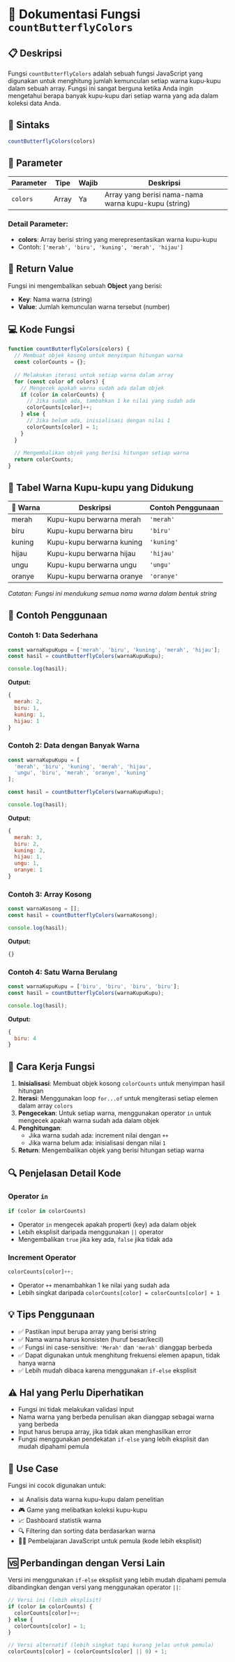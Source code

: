 # 🦋 Dokumentasi Fungsi `countButterflyColors`

## 📋 Deskripsi

Fungsi `countButterflyColors` adalah sebuah fungsi JavaScript yang digunakan untuk menghitung jumlah kemunculan setiap warna kupu-kupu dalam sebuah array. Fungsi ini sangat berguna ketika Anda ingin mengetahui berapa banyak kupu-kupu dari setiap warna yang ada dalam koleksi data Anda.

## 🔧 Sintaks

```javascript
countButterflyColors(colors)
```

## 📝 Parameter

| Parameter | Tipe    | Wajib | Deskripsi |
|-----------|---------|-------|-----------|
| `colors`  | Array   | Ya    | Array yang berisi nama-nama warna kupu-kupu (string) |

### Detail Parameter:
- **colors**: Array berisi string yang merepresentasikan warna kupu-kupu
- Contoh: `['merah', 'biru', 'kuning', 'merah', 'hijau']`

## 🎯 Return Value

Fungsi ini mengembalikan sebuah **Object** yang berisi:
- **Key**: Nama warna (string)
- **Value**: Jumlah kemunculan warna tersebut (number)

## 💻 Kode Fungsi

```javascript
function countButterflyColors(colors) {
  // Membuat objek kosong untuk menyimpan hitungan warna
  const colorCounts = {};
  
  // Melakukan iterasi untuk setiap warna dalam array
  for (const color of colors) {
    // Mengecek apakah warna sudah ada dalam objek
    if (color in colorCounts) {
      // Jika sudah ada, tambahkan 1 ke nilai yang sudah ada
      colorCounts[color]++;
    } else {
      // Jika belum ada, inisialisasi dengan nilai 1
      colorCounts[color] = 1;
    }
  }
  
  // Mengembalikan objek yang berisi hitungan setiap warna
  return colorCounts;
}
```

## 🎨 Tabel Warna Kupu-kupu yang Didukung

| 🎨 Warna | Deskripsi | Contoh Penggunaan |
|----------|-----------|-------------------|
| merah | Kupu-kupu berwarna merah | `'merah'` |
| biru | Kupu-kupu berwarna biru | `'biru'` |
| kuning | Kupu-kupu berwarna kuning | `'kuning'` |
| hijau | Kupu-kupu berwarna hijau | `'hijau'` |
| ungu | Kupu-kupu berwarna ungu | `'ungu'` |
| oranye | Kupu-kupu berwarna oranye | `'oranye'` |

*Catatan: Fungsi ini mendukung semua nama warna dalam bentuk string*

## 📖 Contoh Penggunaan

### Contoh 1: Data Sederhana
```javascript
const warnaKupuKupu = ['merah', 'biru', 'kuning', 'merah', 'hijau'];
const hasil = countButterflyColors(warnaKupuKupu);

console.log(hasil);
```

**Output:**
```javascript
{
  merah: 2,
  biru: 1,
  kuning: 1,
  hijau: 1
}
```

### Contoh 2: Data dengan Banyak Warna
```javascript
const warnaKupuKupu = [
  'merah', 'biru', 'kuning', 'merah', 'hijau',
  'ungu', 'biru', 'merah', 'oranye', 'kuning'
];

const hasil = countButterflyColors(warnaKupuKupu);

console.log(hasil);
```

**Output:**
```javascript
{
  merah: 3,
  biru: 2,
  kuning: 2,
  hijau: 1,
  ungu: 1,
  oranye: 1
}
```

### Contoh 3: Array Kosong
```javascript
const warnaKosong = [];
const hasil = countButterflyColors(warnaKosong);

console.log(hasil);
```

**Output:**
```javascript
{}
```

### Contoh 4: Satu Warna Berulang
```javascript
const warnaKupuKupu = ['biru', 'biru', 'biru', 'biru'];
const hasil = countButterflyColors(warnaKupuKupu);

console.log(hasil);
```

**Output:**
```javascript
{
  biru: 4
}
```

## 🚀 Cara Kerja Fungsi

1. **Inisialisasi**: Membuat objek kosong `colorCounts` untuk menyimpan hasil hitungan
2. **Iterasi**: Menggunakan loop `for...of` untuk mengiterasi setiap elemen dalam array `colors`
3. **Pengecekan**: Untuk setiap warna, menggunakan operator `in` untuk mengecek apakah warna sudah ada dalam objek
4. **Penghitungan**: 
   - Jika warna sudah ada: increment nilai dengan `++`
   - Jika warna belum ada: inisialisasi dengan nilai `1`
5. **Return**: Mengembalikan objek yang berisi hitungan setiap warna

## 🔍 Penjelasan Detail Kode

### Operator `in`
```javascript
if (color in colorCounts)
```
- Operator `in` mengecek apakah properti (key) ada dalam objek
- Lebih eksplisit daripada menggunakan `||` operator
- Mengembalikan `true` jika key ada, `false` jika tidak ada

### Increment Operator
```javascript
colorCounts[color]++;
```
- Operator `++` menambahkan 1 ke nilai yang sudah ada
- Lebih singkat daripada `colorCounts[color] = colorCounts[color] + 1`

## 💡 Tips Penggunaan

- ✅ Pastikan input berupa array yang berisi string
- ✅ Nama warna harus konsisten (huruf besar/kecil)
- ✅ Fungsi ini case-sensitive: `'Merah'` dan `'merah'` dianggap berbeda
- ✅ Dapat digunakan untuk menghitung frekuensi elemen apapun, tidak hanya warna
- ✅ Lebih mudah dibaca karena menggunakan `if-else` eksplisit

## ⚠️ Hal yang Perlu Diperhatikan

- Fungsi ini tidak melakukan validasi input
- Nama warna yang berbeda penulisan akan dianggap sebagai warna yang berbeda
- Input harus berupa array, jika tidak akan menghasilkan error
- Fungsi menggunakan pendekatan `if-else` yang lebih eksplisit dan mudah dipahami pemula

## 🎯 Use Case

Fungsi ini cocok digunakan untuk:
- 📊 Analisis data warna kupu-kupu dalam penelitian
- 🎮 Game yang melibatkan koleksi kupu-kupu
- 📈 Dashboard statistik warna
- 🔍 Filtering dan sorting data berdasarkan warna
- 👨‍🎓 Pembelajaran JavaScript untuk pemula (kode lebih eksplisit)

## 🆚 Perbandingan dengan Versi Lain

Versi ini menggunakan `if-else` eksplisit yang lebih mudah dipahami pemula dibandingkan dengan versi yang menggunakan operator `||`:

```javascript
// Versi ini (lebih eksplisit)
if (color in colorCounts) {
  colorCounts[color]++;
} else {
  colorCounts[color] = 1;
}

// Versi alternatif (lebih singkat tapi kurang jelas untuk pemula)
colorCounts[color] = (colorCounts[color] || 0) + 1;
```
